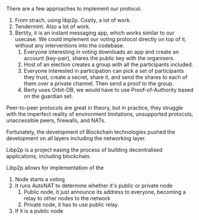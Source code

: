 There are a few approaches to implement our protocol.

1. From strach, using libp2p. Costly, a lot of work.
2. Tendermint. Also a lot of work.
3. Bertity, it is an instant messaging app, which works similar to our usecase. We could implement our voting protocol directly on top of it, without any interventions into the codebase. 
	1. Everyone interesting in voting downloads an app and create an account (key-pair), shares the public key with the organisers.
	2. Host of an election creates a group with all the participants included. 
	3. Everyone interested in participation can pick a set of participants they trust, create a secret, share it, and send the shares to each of them over a private channel. Then send a proof to the group. 
	4. Berty uses Orbit-DB, we would have to use Proof-of-Authority based on the guardian set.

Peer-to-peer protocols are great in theory, but in practice, they struggle with the imperfect reality of environment limitations, unsupported protocols, unaccessible peers,  firewalls, and NATs.

Fortunately, the development of Blockchain technologies pushed the development on all layers including the networking layer. 

Libp2p is a project easing the process of building decentralised applications, including blockchain.

Libp2p allows for implementation of the 



1. Node starts a voting
2. It runs AutoNAT to determine whether it's public or private node
	1. Public node, it just announce its address to everyone, becoming a relay to other nodes to the network
	2. Private node, it has to use public relay.
3. If it is a public node
